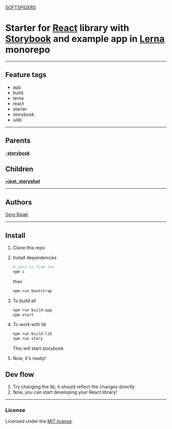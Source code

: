 [SOFTSPIDERS](https://github.com/softspiders/softspiders)

# Starter for [React](https://reactjs.org/) library with [Storybook](https://storybook.js.org/) and example app in [Lerna](https://lerna.js.org/) monorepo

---

## Feature tags

- app
- build
- lerna
- react
- starter
- storybook
- uilib

---

## Parents

[-**storybook**](https://github.com/softspiders/lerna-react-app-uilib-starter)

## Children

[**+jest, storyshot**](https://github.com/softspiders/lerna-react-ts-storybook-storyshot-starter)

---

## Authors

[Serg Rajab](https://github.com/SergRajab)

---

## Install
1. Clone this repo
2. Install dependencies
   ```sh
   # yarn is fine too
   npm i
   ```

   then

   ```sh
   npm run bootstrap
   ```
   
3. To build all
   ```sh
   npm run build:app
   npm start
   ```
   
4. To work with lib
   
   ```sh
   npm run build:lib
   npm run story
   ```
   This will start storybook

4. Now, it's ready!

## Dev flow

1. Try changing the lib, it should reflect the changes directly
2. Now, you can start developing your React library!

---

### License

Licensed under the [MIT license](./LICENSE). 

